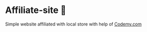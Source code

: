 # Affiliate-site :money_mouth_face:                                                                                                                              
Simple website affiliated with local store
 with help of <a href="http://johnelder.com/">Codemy.com</a>
